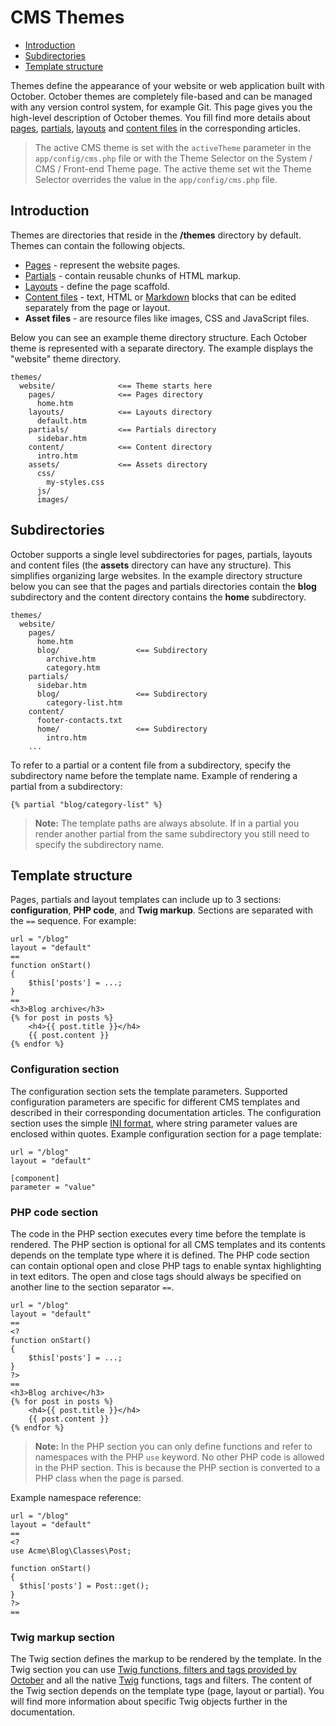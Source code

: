 # CMS Themes

- [Introduction](#introduction)
- [Subdirectories](#subdirectories)
- [Template structure](#structure)

Themes define the appearance of your website or web application built with October. October themes are completely file-based and can be managed with any version control system, for example Git. This page gives you the high-level description of October themes. You fill find more details about [pages](pages), [partials](partials), [layouts](layouts) and [content files](content) in the corresponding articles.

> The active CMS theme is set with the `activeTheme` parameter in the `app/config/cms.php` file or with the Theme Selector on the System / CMS / Front-end Theme page. The active theme set wit the Theme Selector overrides the value in the `app/config/cms.php` file.

<a name="introduction" class="anchor" href="#introduction"></a>
## Introduction

Themes are directories that reside in the **/themes** directory by default. Themes can contain the following objects.

- [Pages](pages) - represent the website pages.
- [Partials](partials) - contain reusable chunks of HTML markup.
- [Layouts](layouts) - define the page scaffold.
- [Content files](content) - text, HTML or [Markdown](http://daringfireball.net/projects/markdown/syntax) blocks that can be edited separately from the page or layout.
- **Asset files** - are resource files like images, CSS and JavaScript files.

Below you can see an example theme directory structure. Each October theme is represented with a separate directory. The example displays the "website" theme directory.

    themes/
      website/              <== Theme starts here
        pages/              <== Pages directory
          home.htm
        layouts/            <== Layouts directory
          default.htm
        partials/           <== Partials directory
          sidebar.htm
        content/            <== Content directory
          intro.htm
        assets/             <== Assets directory
          css/
            my-styles.css
          js/
          images/

<a name="subdirectories" class="anchor" href="#subdirectories"></a>
## Subdirectories

October supports a single level subdirectories for pages, partials, layouts and content files (the **assets** directory can have any structure). This simplifies organizing large websites. In the example directory structure below you can see that the pages and partials directories contain the **blog** subdirectory and the content directory contains the **home** subdirectory.

    themes/
      website/
        pages/
          home.htm
          blog/                 <== Subdirectory
            archive.htm
            category.htm
        partials/
          sidebar.htm
          blog/                 <== Subdirectory
            category-list.htm
        content/
          footer-contacts.txt
          home/                 <== Subdirectory
            intro.htm
        ...

To refer to a partial or a content file from a subdirectory, specify the subdirectory name before the template name. Example of rendering a partial from a subdirectory:

    {% partial "blog/category-list" %}

> **Note:** The template paths are always absolute. If in a partial you render another partial from the same subdirectory you still need to specify the subdirectory name.

<a name="structure" class="anchor" href="#structure"></a>
## Template structure

Pages, partials and layout templates can include up to 3 sections: **configuration**, **PHP code**, and **Twig markup**.
Sections are separated with the `==` sequence.
For example:

    url = "/blog"
    layout = "default"
    ==
    function onStart()
    {
        $this['posts'] = ...;
    }
    ==
    <h3>Blog archive</h3>
    {% for post in posts %}
        <h4>{{ post.title }}</h4>
        {{ post.content }}
    {% endfor %}

<a name="configuration-section" class="anchor" href="#configuration-section"></a>
### Configuration section

The configuration section sets the template parameters. Supported configuration parameters are specific for different CMS templates and described in their corresponding documentation articles. The configuration section uses the simple [INI format](http://en.wikipedia.org/wiki/INI_file), where string parameter values are enclosed within quotes.  Example configuration section for a page template:

    url = "/blog"
    layout = "default"

    [component]
    parameter = "value"

<a name="php-section" class="anchor" href="#php-section"></a>
### PHP code section

The code in the PHP section executes every time before the template is rendered. The PHP section is optional for all CMS templates and its contents depends on the template type where it is defined. The PHP code section can contain optional open and close PHP tags to enable syntax highlighting in text editors. The open and close tags should always be specified on another line to the section separator `==`.

    url = "/blog"
    layout = "default"
    ==
    <?
    function onStart()
    {
        $this['posts'] = ...;
    }
    ?>
    ==
    <h3>Blog archive</h3>
    {% for post in posts %}
        <h4>{{ post.title }}</h4>
        {{ post.content }}
    {% endfor %}

> **Note:** In the PHP section you can only define functions and refer to namespaces with the PHP `use` keyword. No other PHP code is allowed in the PHP section. This is because the PHP section is converted to a PHP class when the page is parsed.

Example namespace reference:

    url = "/blog"
    layout = "default"
    ==
    <?
    use Acme\Blog\Classes\Post;

    function onStart()
    {
      $this['posts'] = Post::get();
    }
    ?>
    ==

<a name="twig-section" class="anchor" href="#twig-section"></a>
### Twig markup section

The Twig section defines the markup to be rendered by the template. In the Twig section you can use [Twig functions, filters and tags provided by October](markup) and all the native [Twig](http://twig.sensiolabs.org/documentation) functions, tags and filters. The content of the Twig section depends on the template type (page, layout or partial). You will find more information about specific Twig objects further in the documentation.